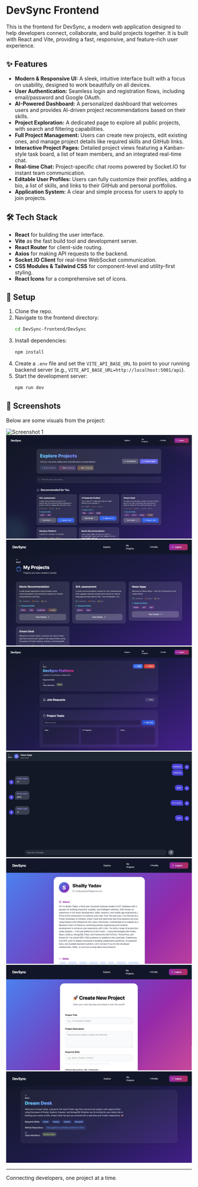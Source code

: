 # DevSync Frontend

This is the frontend for DevSync, a modern web application designed to help developers connect, collaborate, and build projects together. It is built with React and Vite, providing a fast, responsive, and feature-rich user experience.

## ✨ Features
- **Modern & Responsive UI:** A sleek, intuitive interface built with a focus on usability, designed to work beautifully on all devices.
- **User Authentication:** Seamless login and registration flows, including email/password and Google OAuth.
- **AI-Powered Dashboard:** A personalized dashboard that welcomes users and provides AI-driven project recommendations based on their skills.
- **Project Exploration:** A dedicated page to explore all public projects, with search and filtering capabilities.
- **Full Project Management:** Users can create new projects, edit existing ones, and manage project details like required skills and GitHub links.
- **Interactive Project Pages:** Detailed project views featuring a Kanban-style task board, a list of team members, and an integrated real-time chat.
- **Real-time Chat:** Project-specific chat rooms powered by Socket.IO for instant team communication.
- **Editable User Profiles:** Users can fully customize their profiles, adding a bio, a list of skills, and links to their GitHub and personal portfolios.
- **Application System:** A clear and simple process for users to apply to join projects.

## 🛠 Tech Stack
- **React** for building the user interface.
- **Vite** as the fast build tool and development server.
- **React Router** for client-side routing.
- **Axios** for making API requests to the backend.
- **Socket.IO Client** for real-time WebSocket communication.
- **CSS Modules & Tailwind CSS** for component-level and utility-first styling.
- **React Icons** for a comprehensive set of icons.

## 🚀 Setup
1. Clone the repo.
2. Navigate to the frontend directory:
   ```bash
   cd DevSync-frontend/DevSync
   ```
3. Install dependencies:
   ```bash
   npm install
   ```
4. Create a `.env` file and set the `VITE_API_BASE_URL` to point to your running backend server (e.g., `VITE_API_BASE_URL=http://localhost:5001/api`).
5. Start the development server:
   ```bash
   npm run dev
   ```

## 📸 Screenshots

Below are some visuals from the project:

![Screenshot 1](./assets/1.png)
![Screenshot 2](./assets/2.png)
![Screenshot 3](./assets/3.png)
![Screenshot 4](./assets/4.png)
![Screenshot 5](./assets/5.png)
![Screenshot 6](./assets/6.png)
![Screenshot 7](./assets/7.png)
![Screenshot 8](./assets/8.png)

---
Connecting developers, one project at a time.
